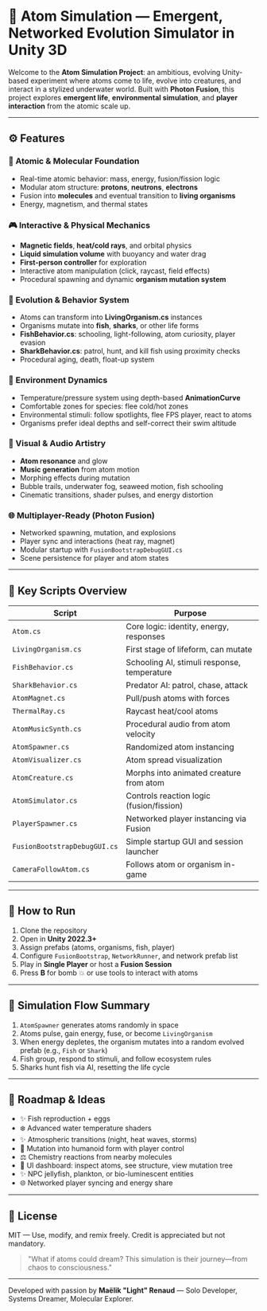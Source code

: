 # 🌌 Atom Simulation — Emergent, Networked Evolution Simulator in Unity 3D

Welcome to the **Atom Simulation Project**: an ambitious, evolving Unity-based experiment where atoms come to life, evolve into creatures, and interact in a stylized underwater world. Built with **Photon Fusion**, this project explores **emergent life**, **environmental simulation**, and **player interaction** from the atomic scale up.

---

## ⚙️ Features

### 🔬 Atomic & Molecular Foundation
- Real-time atomic behavior: mass, energy, fusion/fission logic
- Modular atom structure: **protons**, **neutrons**, **electrons**
- Fusion into **molecules** and eventual transition to **living organisms**
- Energy, magnetism, and thermal states

### 🎮 Interactive & Physical Mechanics
- **Magnetic fields**, **heat/cold rays**, and orbital physics
- **Liquid simulation volume** with buoyancy and water drag
- **First-person controller** for exploration
- Interactive atom manipulation (click, raycast, field effects)
- Procedural spawning and dynamic **organism mutation system**

### 🧪 Evolution & Behavior System
- Atoms can transform into **LivingOrganism.cs** instances
- Organisms mutate into **fish**, **sharks**, or other life forms
- **FishBehavior.cs**: schooling, light-following, atom curiosity, player evasion
- **SharkBehavior.cs**: patrol, hunt, and kill fish using proximity checks
- Procedural aging, death, float-up system

### 🌿 Environment Dynamics
- Temperature/pressure system using depth-based **AnimationCurve**
- Comfortable zones for species: flee cold/hot zones
- Environmental stimuli: follow spotlights, flee FPS player, react to atoms
- Organisms prefer ideal depths and self-correct their swim altitude

### 🌊 Visual & Audio Artistry
- **Atom resonance** and glow
- **Music generation** from atom motion
- Morphing effects during mutation
- Bubble trails, underwater fog, seaweed motion, fish schooling
- Cinematic transitions, shader pulses, and energy distortion

### 🌐 Multiplayer-Ready (Photon Fusion)
- Networked spawning, mutation, and explosions
- Player sync and interactions (heat ray, magnet)
- Modular startup with `FusionBootstrapDebugGUI.cs`
- Scene persistence for player and atom states

---

## 📁 Key Scripts Overview

| Script                       | Purpose                                        |
|-----------------------------|------------------------------------------------|
| `Atom.cs`                   | Core logic: identity, energy, responses        |
| `LivingOrganism.cs`         | First stage of lifeform, can mutate           |
| `FishBehavior.cs`           | Schooling AI, stimuli response, temperature    |
| `SharkBehavior.cs`          | Predator AI: patrol, chase, attack             |
| `AtomMagnet.cs`             | Pull/push atoms with forces                    |
| `ThermalRay.cs`             | Raycast heat/cool atoms                       |
| `AtomMusicSynth.cs`         | Procedural audio from atom velocity           |
| `AtomSpawner.cs`            | Randomized atom instancing                    |
| `AtomVisualizer.cs`         | Atom spread visualization                     |
| `AtomCreature.cs`           | Morphs into animated creature from atom       |
| `AtomSimulator.cs`          | Controls reaction logic (fusion/fission)      |
| `PlayerSpawner.cs`          | Networked player instancing via Fusion        |
| `FusionBootstrapDebugGUI.cs`| Simple startup GUI and session launcher       |
| `CameraFollowAtom.cs`       | Follows atom or organism in-game              |

---

## 🚀 How to Run

1. Clone the repository
2. Open in **Unity 2022.3+**
3. Assign prefabs (atoms, organisms, fish, player)
4. Configure `FusionBootstrap`, `NetworkRunner`, and network prefab list
5. Play in **Single Player** or host a **Fusion Session**
6. Press **B** for bomb 💥 or use tools to interact with atoms

---

## 🤖 Simulation Flow Summary

1. `AtomSpawner` generates atoms randomly in space
2. Atoms pulse, gain energy, fuse, or become `LivingOrganism`
3. When energy depletes, the organism mutates into a random evolved prefab (e.g., `Fish` or `Shark`)
4. Fish group, respond to stimuli, and follow ecosystem rules
5. Sharks hunt fish via AI, resetting the life cycle

---

## 📅 Roadmap & Ideas

- ✨ Fish reproduction + eggs
- ❄️ Advanced water temperature shaders
- ✨ Atmospheric transitions (night, heat waves, storms)
- 🧕 Mutation into humanoid form with player control
- ⚖️ Chemistry reactions from nearby molecules
- 🎨 UI dashboard: inspect atoms, see structure, view mutation tree
- ✨ NPC jellyfish, plankton, or bio-luminescent entities
- 🌐 Networked player syncing and energy share

---

## 💼 License

MIT — Use, modify, and remix freely. Credit is appreciated but not mandatory.

> "What if atoms could dream? This simulation is their journey—from chaos to consciousness."

---

Developed with passion by **Maëlik "Light" Renaud** — Solo Developer, Systems Dreamer, Molecular Explorer.

